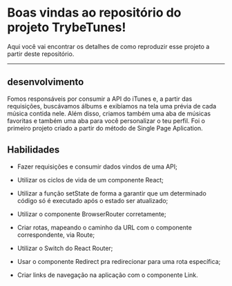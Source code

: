 # Boas vindas ao repositório do projeto TrybeTunes!

Aqui você vai encontrar os detalhes de como reproduzir esse projeto a partir deste repositório.

---

## desenvolvimento

Fomos responsáveis por consumir a API do iTunes e, a partir das requisições, buscávamos álbums e exibíamos na tela uma prévia de cada música contida nele. Além disso, criamos também uma aba de músicas favoritas e também uma aba para você personalizar o teu perfil. Foi o primeiro projeto criado a partir do método de Single Page Aplication.

## Habilidades

- Fazer requisições e consumir dados vindos de uma API;

- Utilizar os ciclos de vida de um componente React;

- Utilizar a função setState de forma a garantir que um determinado código só é executado após o estado ser atualizado;

- Utilizar o componente BrowserRouter corretamente;

- Criar rotas, mapeando o caminho da URL com o componente correspondente, via Route;

- Utilizar o Switch do React Router;

- Usar o componente Redirect pra redirecionar para uma rota específica;

- Criar links de navegação na aplicação com o componente Link.
